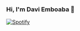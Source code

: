 ### Hi, I'm Davi Emboaba 🖖

[![Spotify](https://novatorem.daviemboaba.vercel.app/api/spotify)](https://open.spotify.com/user/daviemboaba)
